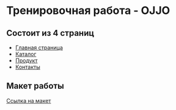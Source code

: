 <h1>Тренировочная работа - OJJO</h1>

<h2>Состоит из 4 страниц</h2>
<ul>
  <li><a href="https://romasereda.github.io/OJJO/index.html">Главная страница</a></li>
  <li><a href="https://romasereda.github.io/OJJO/catalog.html">Каталог</a></li>
  <li><a href="https://romasereda.github.io/OJJO/product.html">Продукт</a></li>
  <li><a href="https://romasereda.github.io/OJJO/contacts.html">Контакты</a></li>
</ul>

<h2>Макет работы</h2>
<a href="https://www.figma.com/file/gYAEcIy0N9RaE0L5rsxlR8/Templates-%2316.-More-on-Figma.info?node-id=0%3A1">Ссылка на макет</a>
